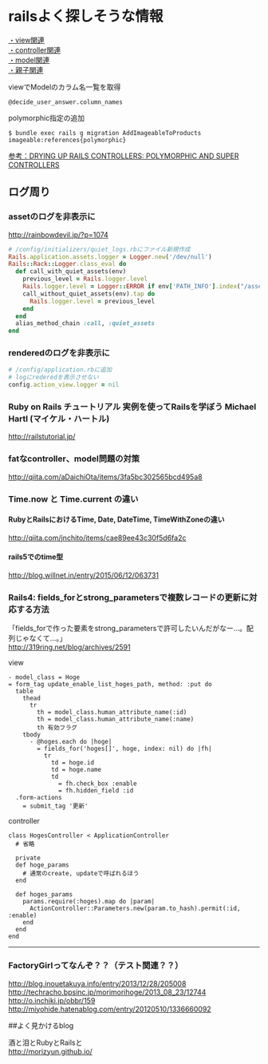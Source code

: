 
# railsよく探しそうな情報

> 
[・view関連](https://github.com/IsabellaAzu/memo/blob/master/Rails/rails_88_1_view.md)  
[・controller関連](https://github.com/IsabellaAzu/memo/blob/master/Rails/rails_88_2_controller.md)  
[・model関連](https://github.com/IsabellaAzu/memo/blob/master/Rails/rails_88_3_model.md)  
[・親子関連](https://github.com/IsabellaAzu/memo/blob/master/Rails/rails_88_4_親子関連.md)  



viewでModelのカラム名一覧を取得
```
@decide_user_answer.column_names
```


polymorphic指定の追加
```
$ bundle exec rails g migration AddImageableToProducts imageable:references{polymorphic}
```
[参考：DRYING UP RAILS CONTROLLERS: POLYMORPHIC AND SUPER CONTROLLERS](http://pathfindersoftware.com/2008/07/drying-up-rails-controllers-polymorphic-and-super-controllers/)



## ログ周り

### assetのログを非表示に
http://rainbowdevil.jp/?p=1074
```Ruby
# /config/initializers/quiet_logs.rbにファイル新規作成
Rails.application.assets.logger = Logger.new('/dev/null') 
Rails::Rack::Logger.class_eval do
  def call_with_quiet_assets(env)
    previous_level = Rails.logger.level
    Rails.logger.level = Logger::ERROR if env['PATH_INFO'].index("/assets/") == 0
    call_without_quiet_assets(env).tap do
      Rails.logger.level = previous_level
    end
  end
  alias_method_chain :call, :quiet_assets
end
```

### renderedのログを非表示に
```Ruby
# /config/application.rbに追加
# logにrederedを表示させない
config.action_view.logger = nil
```

### Ruby on Rails チュートリアル 実例を使ってRailsを学ぼう Michael Hartl (マイケル・ハートル)  
http://railstutorial.jp/  


### fatなcontroller、model問題の対策
http://qiita.com/aDaichiOta/items/3fa5bc302565bcd495a8


### Time.now と Time.current の違い

#### RubyとRailsにおけるTime, Date, DateTime, TimeWithZoneの違い
http://qiita.com/jnchito/items/cae89ee43c30f5d6fa2c

#### rails5でのtime型
http://blog.willnet.in/entry/2015/06/12/063731

   
### Rails4: fields_forとstrong_parametersで複数レコードの更新に対応する方法  
「fields_forで作った要素をstrong_parametersで許可したいんだがなー…。配列じゃなくて…。」  
http://319ring.net/blog/archives/2591   

view  
```
- model_class = Hoge
= form_tag update_enable_list_hoges_path, method: :put do
  table
    thead
      tr
        th = model_class.human_attribute_name(:id)
        th = model_class.human_attribute_name(:name)
        th 有効フラグ
    tbody
      - @hoges.each do |hoge|
        = fields_for('hoges[]', hoge, index: nil) do |fh|
          tr
            td = hoge.id
            td = hoge.name
            td
              = fh.check_box :enable
              = fh.hidden_field :id
  .form-actions
    = submit_tag '更新'
```

controller  
```
class HogesController < ApplicationController
  # 省略
 
  private
  def hoge_params
    # 通常のcreate, updateで呼ばれるほう
  end
 
  def hoges_params
    params.require(:hoges).map do |param|
      ActionController::Parameters.new(param.to_hash).permit(:id, :enable)
    end
  end
end
```

- - -

### FactoryGirlってなんぞ？？（テスト関連？？）
http://blog.inouetakuya.info/entry/2013/12/28/205008  
http://techracho.bpsinc.jp/morimorihoge/2013_08_23/12744  
http://o.inchiki.jp/obbr/159  
http://miyohide.hatenablog.com/entry/20120510/1336660092  



##よく見かけるblog

酒と泪とRubyとRailsと  
http://morizyun.github.io/
